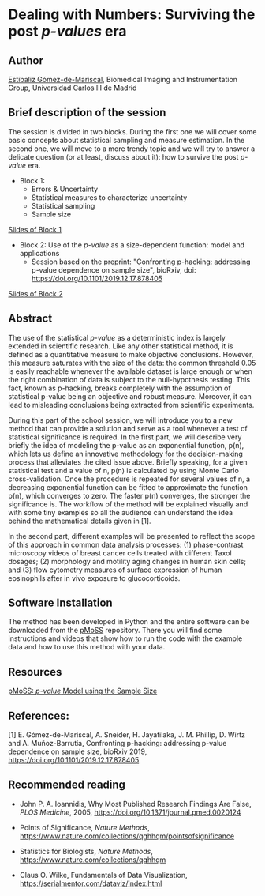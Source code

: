 
# Dealing with Numbers: Surviving the post *p-values* era

## Author

[Estibaliz Gómez-de-Mariscal](https://image.hggm.es/en/estibaliz-gomez), Biomedical Imaging and Instrumentation Group, Universidad Carlos III de Madrid

## Brief description of the session

The session is divided in two blocks. During the first one we will cover some basic concepts about statistical sampling and measure estimation. 
In the second one, we will move to a more trendy topic and we will try to answer a delicate question (or at least, discuss about it):
 how to survive the post *p-value* era.  

- Block 1: 
  - Errors & Uncertainty
  - Statistical measures to characterize uncertainty 
  - Statistical sampling 
  - Sample size 
  
[Slides of Block 1](NEUBIAS_training_school_dealingwithnumbers.pdf)

- Block 2: Use of the *p-value* as a size-dependent function: model and applications
  - Session based on the preprint: "Confronting p-hacking: addressing p-value dependence on sample size", bioRxiv, doi: https://doi.org/10.1101/2019.12.17.878405 
  
[Slides of Block 2](NEUBIAS_training_school2020.pdf)

## Abstract

The use of the statistical *p-value* as a deterministic index is largely extended in scientific research. Like any other statistical method, it is defined as a quantitative measure to make objective conclusions. 
However, this measure saturates with the size of the data: the common threshold 0.05 is easily reachable whenever the available dataset is large enough or when the right combination of data is subject to the null-hypothesis testing. 
This fact, known as p-hacking, breaks completely with the assumption of statistical p-value being an objective and robust measure. Moreover, it can lead to misleading conclusions being extracted from scientific experiments.

During this part of the school session, we will introduce you to a new method that can provide a solution and serve as a tool whenever a test of statistical significance is required. 
In the first part, we will describe very briefly the idea of modeling the p-value as an exponential function, p(n), which lets us define an innovative methodology for the decision-making process that alleviates the cited issue above. 
Briefly speaking, for a given statistical test and a value of n, p(n) is calculated by using Monte Carlo cross-validation. 
Once the procedure is repeated for several values of n, a decreasing exponential function can be fitted to approximate the function p(n), which converges to zero. 
The faster p(n) converges, the stronger the significance is. The workflow of the method will be explained visually and with some tiny examples so all the audience can understand the idea behind the mathematical details given in [1]. 

In the second part, different examples will be presented to reflect the scope of this approach in common data analysis processes: (1) phase-contrast microscopy videos of breast cancer cells treated with different Taxol dosages; (2) morphology and motility aging changes in human skin cells; and (3) flow cytometry measures of surface expression of human eosinophils after in vivo exposure to glucocorticoids.


## Software Installation

The method has been developed in Python and the entire software can be downloaded from the [pMoSS](https://github.com/BIIG-UC3M/pMoSS) repository. 
There you will find some instructions and videos that show how to run the code with the example data and how to use this method with your data. 


## Resources
[pMoSS: *p-value* Model using the Sample Size](https://github.com/BIIG-UC3M/pMoSS)

## References:

[1] E. Gómez-de-Mariscal, A. Sneider, H. Jayatilaka, J. M. Phillip, D. Wirtz and A. Muñoz-Barrutia, Confronting p-hacking: addressing p-value dependence on sample size, bioRxiv 2019, https://doi.org/10.1101/2019.12.17.878405 

## Recommended reading

- John P. A. Ioannidis, Why Most Published Research Findings Are False, *PLOS Medicine*, 2005, https://doi.org/10.1371/journal.pmed.0020124

- Points of Significance, *Nature Methods*, https://www.nature.com/collections/qghhqm/pointsofsignificance

- Statistics for Biologists, *Nature Methods*, https://www.nature.com/collections/qghhqm

- Claus O. Wilke, Fundamentals of Data Visualization, https://serialmentor.com/dataviz/index.html



